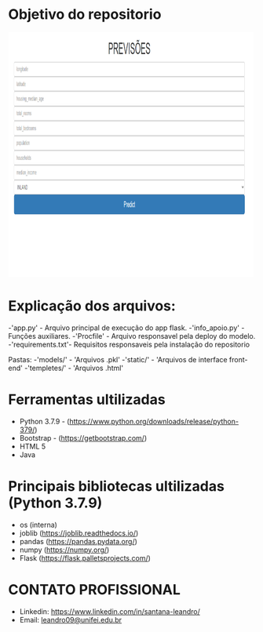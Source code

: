 # Objetivo do repositorio

<img src="static/predict_app.png" 
    width="500" 
    height="500"
    />


# Explicação dos arquivos:

-'app.py' - Arquivo principal de execução do app flask.
-'info_apoio.py' - Funções auxiliares.
-'Procfile' - Arquivo responsavel pela deploy do modelo.
-'requirements.txt'- Requisitos responsaveis pela instalação do repositorio

Pastas:
-'models/' - 'Arquivos .pkl'
-'static/' - 'Arquivos de interface front-end'
-'templetes/' - 'Arquivos .html'

# Ferramentas ultilizadas

- Python 3.7.9 - (https://www.python.org/downloads/release/python-379/)
- Bootstrap - (https://getbootstrap.com/)
- HTML 5
- Java

# Principais bibliotecas ultilizadas (Python 3.7.9)

- os (interna)
- joblib (https://joblib.readthedocs.io/)
- pandas (https://pandas.pydata.org/)
- numpy (https://numpy.org/)
- Flask (https://flask.palletsprojects.com/)


# CONTATO PROFISSIONAL

- Linkedin: https://www.linkedin.com/in/santana-leandro/
- Email: leandro09@unifei.edu.br
